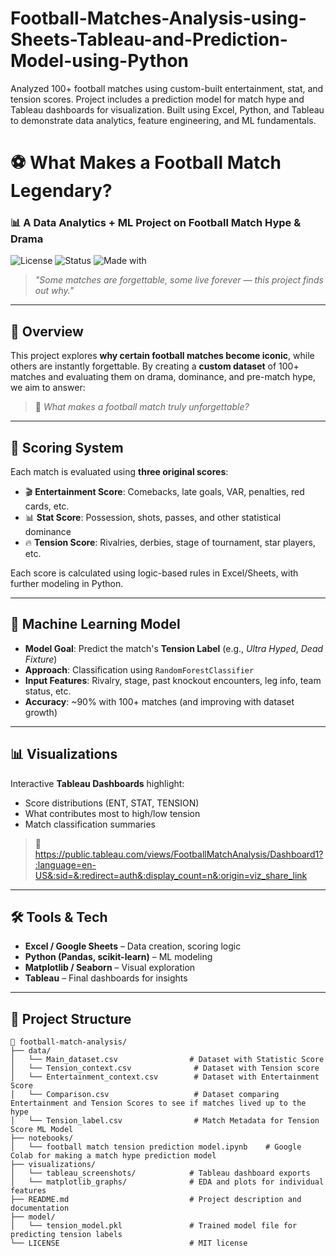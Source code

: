 # Football-Matches-Analysis-using-Sheets-Tableau-and-Prediction-Model-using-Python
Analyzed 100+ football matches using custom-built entertainment, stat, and tension scores. Project includes a prediction model for match hype and Tableau dashboards for visualization. Built using Excel, Python, and Tableau to demonstrate data analytics, feature engineering, and ML fundamentals.
# ⚽ What Makes a Football Match Legendary?  
### 📊 A Data Analytics + ML Project on Football Match Hype & Drama

![License](https://img.shields.io/badge/license-MIT-green) ![Status](https://img.shields.io/badge/status-active-brightgreen) ![Made with](https://img.shields.io/badge/Made%20with-Python-blue)

> *"Some matches are forgettable, some live forever — this project finds out why."*

---

## 📌 Overview

This project explores **why certain football matches become iconic**, while others are instantly forgettable. By creating a **custom dataset** of 100+ matches and evaluating them on drama, dominance, and pre-match hype, we aim to answer:

> 🧠 *What makes a football match truly unforgettable?*

---

## 🧮 Scoring System

Each match is evaluated using **three original scores**:

- 🎬 **Entertainment Score**: Comebacks, late goals, VAR, penalties, red cards, etc.
- 📊 **Stat Score**: Possession, shots, passes, and other statistical dominance
- 🔥 **Tension Score**: Rivalries, derbies, stage of tournament, star players, etc.

Each score is calculated using logic-based rules in Excel/Sheets, with further modeling in Python.

---

## 🧠 Machine Learning Model

- **Model Goal**: Predict the match's **Tension Label** (e.g., *Ultra Hyped*, *Dead Fixture*)  
- **Approach**: Classification using `RandomForestClassifier`  
- **Input Features**: Rivalry, stage, past knockout encounters, leg info, team status, etc.  
- **Accuracy**: ~90% with 100+ matches (and improving with dataset growth)

---

## 📊 Visualizations

Interactive **Tableau Dashboards** highlight:
- Score distributions (ENT, STAT, TENSION)
- What contributes most to high/low tension
- Match classification summaries

> 🔗 https://public.tableau.com/views/FootballMatchAnalysis/Dashboard1?:language=en-US&:sid=&:redirect=auth&:display_count=n&:origin=viz_share_link

---

## 🛠️ Tools & Tech

- **Excel / Google Sheets** – Data creation, scoring logic  
- **Python (Pandas, scikit-learn)** – ML modeling  
- **Matplotlib / Seaborn** – Visual exploration  
- **Tableau** – Final dashboards for insights

---

## 📁 Project Structure

```plaintext
📂 football-match-analysis/
├── data/
│   └── Main_dataset.csv                # Dataset with Statistic Score
│   └── Tension_context.csv              # Dataset with Tension score
│   └── Entertainment_context.csv        # Dataset with Entertainment Score
│   └── Comparison.csv                   # Dataset comparing Entertainment and Tension Scores to see if matches lived up to the hype
│   └── Tension_label.csv                # Match Metadata for Tension Score ML Model
├── notebooks/
│   └── football match tension prediction model.ipynb    # Google Colab for making a match hype prediction model
├── visualizations/
│   └── tableau_screenshots/            # Tableau dashboard exports
│   └── matplotlib_graphs/              # EDA and plots for individual features
├── README.md                           # Project description and documentation
├── model/
│   └── tension_model.pkl               # Trained model file for predicting tension labels
└── LICENSE                             # MIT license
